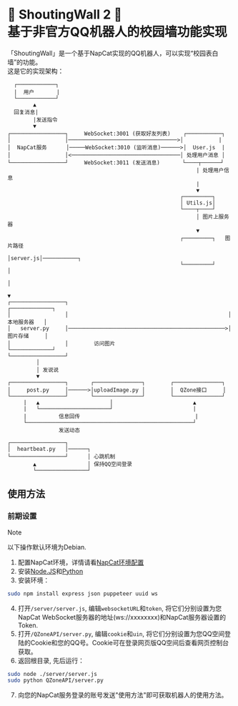 # 🎉 ShoutingWall 2 🎉<br/>基于非官方QQ机器人的校园墙功能实现

「ShoutingWall」是一个基于NapCat实现的QQ机器人，可以实现“校园表白墙”的功能。<br/>
这是它的实现架构：
````
  ┌────────────┐
  |  用户       |
  └────────────┘ 
        ▲
  回复消息|
        |发送指令
        ▼
┌─────────────────┐     WebSocket:3001 (获取好友列表)    ┌───────────┐
│                 │──────────────────────────────────>│           |
│  NapCat服务      │─────WebSocket:3010 (监听消息)──────>│  User.js  |
│                 │<──────────────────────────────────│ 处理用户消息 │
└─────────────────┘     WebSocket:3011 (发送消息)       └────┬──────┘
                                                           | 处理用户信息
                                                           |
                                                           ▼
                                                      ┌─────────┐
                                                      │ Utils.js│
                                                      └────┬────┘
                                                           │ 图片上服务器
                                                           ▼
                                                      ┌─────────┐   图片路径
                                                      │server.js│───────────┐
                                                      └─────────┘           │
                                                                            │
                                                                            ▼
┌─────────────────┐                                                  ┌─────────────┐
│                 │                                                  │  本地服务器   │
│   server.py     │─────────────────────────────────────────────────>│  图片存储     │
│                 │        访问图片                                    └─────────────┘
└─────────────────┘
         │
         │ 发说说
         ▼
┌─────────────────┐       ┌───────────────┐        ┌───────────────┐
│     post.py     │──────>│uploadImage.py │        │  QZone接口     │
└─────────────────┘       └───────────────┘        └───────────────┘
     |   ▲                      │                         ▲
     |   └──────────────────────┘                         |
     |          信息回传                                    |
     └────────────────────────────────────────────────────┘
                发送动态

┌─────────────────┐              
│  heartbeat.py   │──────┐
└─────────────────┘      │ 心跳机制
        ▲                │ 保持QQ空间登录
        └────────────────┘
````

## 使用方法

### 前期设置
> [!NOTE]
> 以下操作默认环境为Debian.
1. 配置NapCat环境，详情请看[NapCat环境配置](https://github.com/daniuge233/ShoutingWall-2/blob/main/docs/NapCat.md)
2. 安装[Node.JS](http://nodejs.org/)和[Python](http://python.org)
3. 安装环境：
````bash
sudo npm install express json puppeteer uuid ws
````
4. 打开<code>/server/server.js</code>, 编辑<code>websocketURL</code>和<code>token</code>, 将它们分别设置为您NapCat WebSocket服务器的地址(ws://xxxxxxxx)和NapCat服务器设置的Token.
5. 打开<code>/QZoneAPI/server.py</code>, 编辑<code>cookie</code>和<code>uin</code>, 将它们分别设置为您QQ空间登陆的Cookie和您的QQ号。Cookie可在登录网页版QQ空间后查看网页控制台获取。
6. 返回根目录, 先后运行：
````bash
sudo node ./server/server.js
sudo python QZoneAPI/server.py
````
7. 向您的NapCat服务登录的账号发送"使用方法"即可获取机器人的使用方法。
